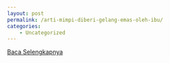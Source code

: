 ```yaml
---
layout: post
permalink: /arti-mimpi-diberi-gelang-emas-oleh-ibu/
categories:
    - Uncategorized
---
```


[Baca Selengkapnya](/04)